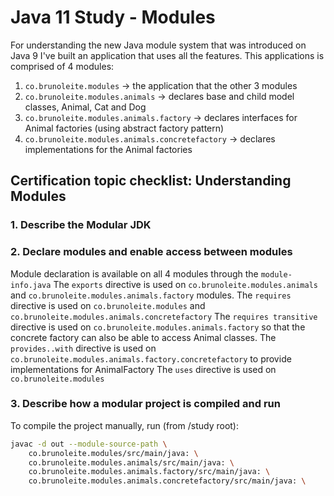 # Java 11 Study - Modules

For understanding the new Java module system that was introduced on Java 9 I've built an application that uses all the features.
This applications is comprised of 4 modules:

1. `co.brunoleite.modules` -> the application that the other 3 modules
2. `co.brunoleite.modules.animals` -> declares base and child model classes, Animal, Cat and Dog
3. `co.brunoleite.modules.animals.factory` -> declares interfaces for Animal factories (using abstract factory pattern)
4. `co.brunoleite.modules.animals.concretefactory` -> declares implementations for the Animal factories 

## Certification topic checklist: Understanding Modules

### 1. Describe the Modular JDK

### 2. Declare modules and enable access between modules

Module declaration is available on all 4 modules through the `module-info.java`
The `exports` directive is used on `co.brunoleite.modules.animals` and `co.brunoleite.modules.animals.factory` modules.
The `requires` directive is used on `co.brunoleite.modules` and `co.brunoleite.modules.animals.concretefactory`
The `requires transitive` directive is used on `co.brunoleite.modules.animals.factory` so that the concrete factory can also be able to access Animal classes.
The `provides..with` directive is used on `co.brunoleite.modules.animals.factory.concretefactory` to provide implementations for AnimalFactory
The `uses` directive is used on `co.brunoleite.modules`

### 3. Describe how a modular project is compiled and run

To compile the project manually, run (from /study root):

```bash
javac -d out --module-source-path \ 
    co.brunoleite.modules/src/main/java: \
    co.brunoleite.modules.animals/src/main/java: \
    co.brunoleite.modules.animals.factory/src/main/java: \
    co.brunoleite.modules.animals.concretefactory/src/main/java: \
    
```